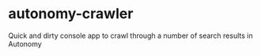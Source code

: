 autonomy-crawler
================

Quick and dirty console app to crawl through a number of search results in Autonomy